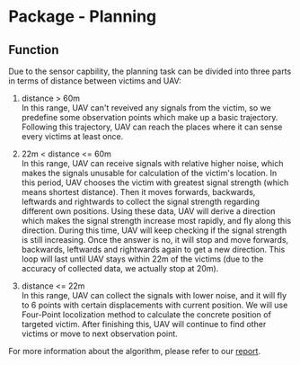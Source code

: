 # Package - Planning


## Function

Due to the sensor capbility, the planning task can be divided into three parts in terms of distance between victims and UAV:
1. distance > 60m  
   In this range, UAV can't reveived any signals from the victim, so we predefine some observation points which make up a basic trajectory. Following this trajectory, UAV can reach the places where it can sense every victims at least once. 

2. 22m < distance <= 60m  
   In this range, UAV can receive signals with relative higher noise, which makes the signals unusable for calculation of the  victim's location. In this period, UAV chooses the victim with greatest signal strength (which means shortest distance). Then it moves forwards, backwards, leftwards and rightwards to collect the signal strength regarding different own positions. Using these data, UAV will derive a direction which makes the signal strength increase most rapidly, and fly along this direction. During this time, UAV will keep checking if the signal strength is still increasing. Once the answer is no, it will stop and move forwards, backwards, leftwards and rightwards again to get a new direction. This loop will last until UAV stays within 22m of the victims (due to the accuracy of collected data, we actually stop at 20m).

3. distance <= 22m  
   In this range, UAV can collect the signals with lower noise, and it will fly to 6 points with certain displacements with current position. We will use Four-Point locolization method to calculate the concrete position of targeted victim. After finishing this, UAV will continue to find other victims or move to next observation point.

For more information about the algorithm, please refer to our [report](https://gitlab.lrz.de/ge23ged/autonomous-systems-2021-group-terminus/-/blob/main/project/Report/Terminus_Report.pdf).


